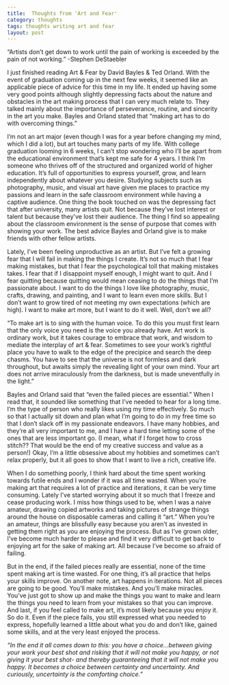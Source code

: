 ```yaml
---
title:  Thoughts from 'Art and Fear'
category: thoughts
tags: thoughts writing art and fear
layout: post
---
```


“Artists don’t get down to work until the pain of working is exceeded by the pain of not working.”
-Stephen DeStaebler

I just finished reading Art & Fear by David Bayles & Ted Orland. With the event of graduation coming up in the next few weeks, it seemed like an applicable piece of advice for this time in my life. It ended up having some very good points although slightly depressing facts about the nature and obstacles in the art making process that I can very much relate to. They talked mainly about the importance of perseverance, routine, and sincerity in the art you make. Bayles and Orland stated that “making art has to do with overcoming things.”

I’m not an art major (even though I was for a year before changing my mind, which I did a lot), but art touches many parts of my life. With college graduation looming in 6 weeks, I can’t stop wondering who I’ll be apart from the educational environment that’s kept me safe for 4 years. I think I’m someone who thrives off of the structured and organized world of higher education. It’s full of opportunities to express yourself, grow, and learn independently about whatever you desire. Studying subjects such as photography, music, and visual art have given me places to practice my passions and learn in the safe classroom environment while having a captive audience. One thing the book touched on was the depressing fact that after university, many artists quit. Not because they’ve lost interest or talent but because they’ve lost their audience. The thing I find so appealing about the classroom environment is the sense of purpose that comes with showing your work. The best advice Bayles and Orland give is to make friends with other fellow artists.

Lately, I’ve been feeling unproductive as an artist. But I’ve felt a growing fear that I will fail in making the things I create. It’s not so much that I fear making mistakes, but that I fear the psychological toll that making mistakes takes. I fear that if I disappoint myself enough, I might want to quit. And I fear quitting because quitting would mean ceasing to do the things that I’m passionate about. I want to do the things I love like photography, music, crafts, drawing, and painting, and I want to learn even more skills. But I don’t want to grow tired of not meeting my own expectations (which are high). I want to make art more, but I want to do it well. Well, don’t we all?

“To make art is to sing with the human voice. To do this you must first learn that the only voice you need is the voice you already have. Art work is ordinary work, but it takes courage to embrace that work, and wisdom to mediate the interplay of art & fear. Sometimes to see your work’s rightful place you have to walk to the edge of the precipice and search the deep chasms. You have to see that the universe is not formless and dark throughout, but awaits simply the revealing light of your own mind. Your art does not arrive miraculously from the darkness, but is made uneventfully in the light.”

Bayles and Orland said that “even the failed pieces are essential.” When I read that, it sounded like something that I’ve needed to hear for a long time. I’m the type of person who really likes using my time effectively. So much so that I actually sit down and plan what I’m going to do in my free time so that I don’t slack off in my passionate endeavors. I have many hobbies, and they’re all very important to me, and I have a hard time letting some of the ones that are less important go. (I mean, what if I forget how to cross stitch?? That would be the end of my creative success and value as a person!) Okay, I’m a little obsessive about my hobbies and sometimes can’t relax properly, but it all goes to show that I want to live a rich, creative life.

When I do something poorly, I think hard about the time spent working towards futile ends and I wonder if it was all time wasted. When you’re making art that requires a lot of practice and iterations, it can be very time consuming. Lately I’ve started worrying about it so much that I freeze and cease producing work. I miss how things used to be, when I was a naive amateur, drawing copied artworks and taking pictures of strange things around the house on disposable cameras and calling it “art.” When you’re an amateur, things are blissfully easy because you aren’t as invested in getting them right as you are enjoying the process. But as I’ve grown older, I’ve become much harder to please and find it very difficult to get back to enjoying art for the sake of making art. All because I’ve become so afraid of failing.

But in the end, if the failed pieces really are essential, none of the time spent making art is time wasted. For one thing, it’s all practice that helps your skills improve. On another note, art happens in iterations. Not all pieces are going to be good. You’ll make mistakes. And you’ll make miracles. You’ve just got to show up and make the things you want to make and learn the things you need to learn from your mistakes so that you can improve. And last, if you feel called to make art, it’s most likely because you enjoy it. So do it. Even if the piece fails, you still expressed what you needed to express, hopefully learned a little about what you do and don’t like, gained some skills, and at the very least enjoyed the process.

_“In the end it all comes down to this: you have a choice…between giving your work your best shot and risking that it will not make you happy, or not giving it your best shot- and thereby guaranteeing that it will not make you happy. It becomes a choice between certainty and uncertainty. And curiously, uncertainty is the comforting choice.”_
